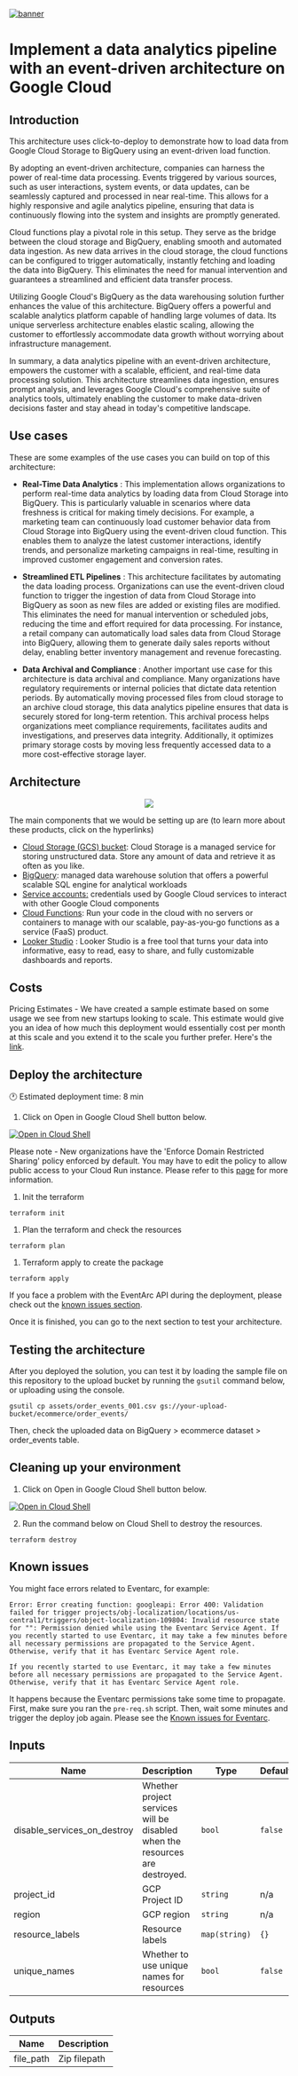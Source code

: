 [![banner](banner.png)](https://cloud.google.com/?utm_source=github&utm_medium=referral&utm_campaign=GCP&utm_content=packages_repository_banner)

# Implement a data analytics pipeline with an event-driven architecture on Google Cloud

## Introduction

This architecture uses click-to-deploy to demonstrate how to load data from Google Cloud Storage to BigQuery using an event-driven load function.

By adopting an event-driven architecture, companies can harness the power of real-time data processing. Events triggered by various sources, such as user interactions, system events, or data updates, can be seamlessly captured and processed in near real-time. This allows for a highly responsive and agile analytics pipeline, ensuring that data is continuously flowing into the system and insights are promptly generated.

Cloud functions play a pivotal role in this setup. They serve as the bridge between the cloud storage and BigQuery, enabling smooth and automated data ingestion. As new data arrives in the cloud storage, the cloud functions can be configured to trigger automatically, instantly fetching and loading the data into BigQuery. This eliminates the need for manual intervention and guarantees a streamlined and efficient data transfer process.

Utilizing Google Cloud's BigQuery as the data warehousing solution further enhances the value of this architecture. BigQuery offers a powerful and scalable analytics platform capable of handling large volumes of data. Its unique serverless architecture enables elastic scaling, allowing the customer to effortlessly accommodate data growth without worrying about infrastructure management.

In summary, a data analytics pipeline with an event-driven architecture, empowers the customer with a scalable, efficient, and real-time data processing solution. This architecture streamlines data ingestion, ensures prompt analysis, and leverages Google Cloud's comprehensive suite of analytics tools, ultimately enabling the customer to make data-driven decisions faster and stay ahead in today's competitive landscape.

## Use cases

These are some examples of the use cases you can build on top of this architecture:

* __Real-Time Data Analytics__ : This implementation allows organizations to perform real-time data analytics by loading data from Cloud Storage into BigQuery. This is particularly valuable in scenarios where data freshness is critical for making timely decisions. For example, a marketing team can continuously load customer behavior data from Cloud Storage into BigQuery using the event-driven cloud function. This enables them to analyze the latest customer interactions, identify trends, and personalize marketing campaigns in real-time, resulting in improved customer engagement and conversion rates.

* __Streamlined ETL Pipelines__ : This architecture facilitates by automating the data loading process. Organizations can use the event-driven cloud function to trigger the ingestion of data from Cloud Storage into BigQuery as soon as new files are added or existing files are modified. This eliminates the need for manual intervention or scheduled jobs, reducing the time and effort required for data processing. For instance, a retail company can automatically load sales data from Cloud Storage into BigQuery, allowing them to generate daily sales reports without delay, enabling better inventory management and revenue forecasting.

* __Data Archival and Compliance__ : Another important use case for this architecture is data archival and compliance. Many organizations have regulatory requirements or internal policies that dictate data retention periods. By automatically moving processed files from cloud storage to an archive cloud storage, this data analytics pipeline ensures that data is securely stored for long-term retention. This archival process helps organizations meet compliance requirements, facilitates audits and investigations, and preserves data integrity. Additionally, it optimizes primary storage costs by moving less frequently accessed data to a more cost-effective storage layer.

## Architecture

<p align="center"><img src="assets/architecture.png"></p>

The main components that we would be setting up are (to learn more about these products, click on the hyperlinks)

* [Cloud Storage (GCS) bucket](https://cloud.google.com/storage/): Cloud Storage is a managed service for storing unstructured data. Store any amount of data and retrieve it as often as you like.
* [BigQuery](https://cloud.google.com/bigquery): managed data warehouse solution that offers a powerful scalable SQL engine for analytical workloads
* [Service accounts:](https://cloud.google.com/iam/docs/service-accounts) credentials used by Google Cloud services to interact with other Google Cloud components
* [Cloud Functions](https://cloud.google.com/functions): Run your code in the cloud with no servers or containers to manage with our scalable, pay-as-you-go functions as a service (FaaS) product.
* [Looker Studio](https://support.google.com/looker-studio/answer/6283323?hl=en) : Looker Studio is a free tool that turns your data into informative, easy to read, easy to share, and fully customizable dashboards and reports.

## Costs

Pricing Estimates - We have created a sample estimate based on some usage we see from new startups looking to scale. This estimate would give you an idea of how much this deployment would essentially cost per month at this scale and you extend it to the scale you further prefer. Here's the [link](https://cloud.google.com/products/calculator/#id=662dbaa8-91e2-486f-bd28-2d828692a560).

## Deploy the architecture

:clock1: Estimated deployment time: 8 min

1. Click on Open in Google Cloud Shell button below.
<a href="https://ssh.cloud.google.com/cloudshell/editor?cloudshell_git_repo=https://github.com/GoogleCloudPlatform/terraform-dataanalytics-eventdriven.git&cloudshell_open_in_editor=terraform.tfvars" target="_new">
    <img alt="Open in Cloud Shell" src="https://gstatic.com/cloudssh/images/open-btn.svg">
</a>

Please note - New organizations have the 'Enforce Domain Restricted Sharing' policy enforced by default. You may have to edit the policy to allow public access to your Cloud Run instance. Please refer to this [page](https://cloud.google.com/resource-manager/docs/organization-policy/restricting-domains#setting_the_organization_policy) for more information.

1. Init the terraform
```
terraform init
```

1. Plan the terraform and check the resources
```
terraform plan
```

1. Terraform apply to create the package
```
terraform apply
```

If you face a problem with the EventArc API during the deployment, please check out the [known issues section](#known-issues).

Once it is finished, you can go to the next section to test your architecture.


## Testing the architecture
After you deployed the solution, you can test it by loading the sample file on this repository to the upload bucket by running the `gsutil` command below, or uploading using the console.
```
gsutil cp assets/order_events_001.csv gs://your-upload-bucket/ecommerce/order_events/
```

Then, check the uploaded data on BigQuery > ecommerce dataset > order_events table.

## Cleaning up your environment

1. Click on Open in Google Cloud Shell button below.
<a href="https://ssh.cloud.google.com/cloudshell/editor?cloudshell_git_repo=https://github.com/GoogleCloudPlatform/terraform-dataanalytics-eventdriven.git&cloudshell_open_in_editor=terraform.tfvars" target="_new">
    <img alt="Open in Cloud Shell" src="https://gstatic.com/cloudssh/images/open-btn.svg">
</a>

2. Run the command below on Cloud Shell to destroy the resources.
```
terraform destroy
```

## Known issues

You might face errors related to Eventarc, for example:

```
Error: Error creating function: googleapi: Error 400: Validation failed for trigger projects/obj-localization/locations/us-central1/triggers/object-localization-109804: Invalid resource state for "": Permission denied while using the Eventarc Service Agent. If you recently started to use Eventarc, it may take a few minutes before all necessary permissions are propagated to the Service Agent. Otherwise, verify that it has Eventarc Service Agent role.

If you recently started to use Eventarc, it may take a few minutes before all necessary permissions are propagated to the Service Agent. Otherwise, verify that it has Eventarc Service Agent role.
```

It happens because the Eventarc permissions take some time to propagate. First, make sure you ran the `pre-req.sh` script. Then, wait some minutes and trigger the deploy job again. Please see the [Known issues for Eventarc](https://cloud.google.com/eventarc/docs/issues).

<!-- BEGINNING OF PRE-COMMIT-TERRAFORM DOCS HOOK -->
## Inputs

| Name | Description | Type | Default | Required |
|------|-------------|------|---------|:--------:|
| disable\_services\_on\_destroy | Whether project services will be disabled when the resources are destroyed. | `bool` | `false` | no |
| project\_id | GCP Project ID | `string` | n/a | yes |
| region | GCP region | `string` | n/a | yes |
| resource\_labels | Resource labels | `map(string)` | `{}` | no |
| unique\_names | Whether to use unique names for resources | `bool` | `false` | no |

## Outputs

| Name | Description |
|------|-------------|
| file\_path | Zip filepath |

<!-- END OF PRE-COMMIT-TERRAFORM DOCS HOOK -->

